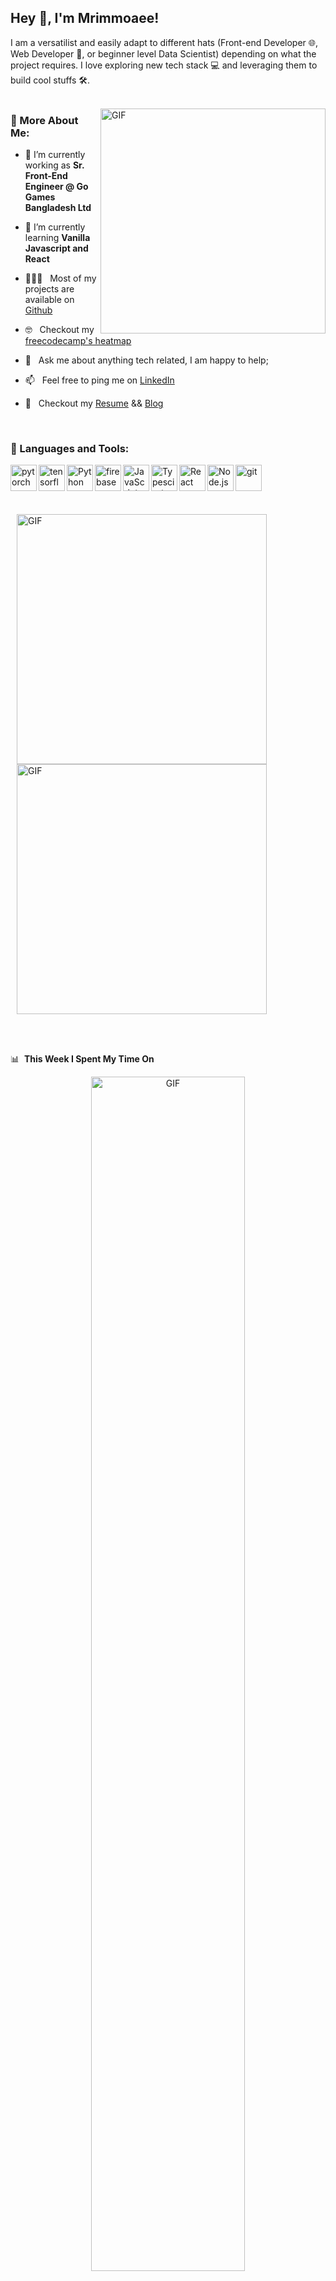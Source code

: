 ## Hey 👋, I'm Mrimmoaee!

I am a versatilist and easily adapt to different hats (Front-end Developer 🌐, Web Developer 📱, or beginner level Data Scientist) depending on what the project requires. I love exploring new tech stack 💻 and leveraging them to build cool stuffs 🛠️. 
<br/>
<br/>

<img align="right" alt="GIF" src="https://raw.githubusercontent.com/lauragift21/lauragift21/master/code.gif" width="360px"/>
  
### 🧐 More About Me:

- 🔭 I’m currently working as **Sr. Front-End Engineer @ Go Games Bangladesh Ltd**
- 🌱 I’m currently learning **Vanilla Javascript and React**
- 👨🏻‍💻 &nbsp; Most of my projects are available on [Github](https://github.com/mrimmoaee?tab=repositories)
- 🤓 &nbsp; Checkout my [freecodecamp's heatmap](https://www.freecodecamp.org/mrimmoaee)
- 💬 &nbsp; Ask me about anything tech related, I am happy to help;
- 📫 &nbsp; Feel free to ping me on [LinkedIn](https://www.linkedin.com/in/mrimmoaee-shamee/)
- 📝 &nbsp; Checkout my [Resume](https://drive.google.com/file/d/1Mi4nU4516eOZ_8ttbwTae7s4g4OYeQxT/view?usp=sharing) && [Blog](https://medium.com/@mrimmoaee)


  <!-- 📫 How to reach me:
  **[Twitter](), [Instagram](https://www.linkedin.com/in/mrimmoaee-shamee/)** -->

<br>

### 🔨 Languages and Tools:
<a href="https://pytorch.org/" target="_blank"> <img align="left" src="https://raw.githubusercontent.com/rahul-jha98/github_readme_icons/main/language_and_tools/square/pytorch/pytorch.svg" alt="pytorch" height="42px"/> </a> 
<a href="https://www.tensorflow.org" target="_blank"> <img align="left" src="https://raw.githubusercontent.com/rahul-jha98/github_readme_icons/main/language_and_tools/square/tensorflow/tensorflow.svg" alt="tensorflow" height="42px"/> </a> 
<a href="https://www.python.org" target="_blank"><img align="left" alt="Python" height ="42px" src="https://raw.githubusercontent.com/rahul-jha98/github_readme_icons/main/language_and_tools/square/python/python.svg"></a>
<a href="https://firebase.google.com/" target="_blank"> <img align="left" src="https://raw.githubusercontent.com/rahul-jha98/github_readme_icons/main/language_and_tools/square/firebase/firebase.svg" alt="firebase" height ="42px"/> </a>
<a href="https://developer.mozilla.org/en-US/docs/Web/JavaScript" target="_blank"> <img align="left" alt="JavaScript" height ="42px"  src="https://raw.githubusercontent.com/rahul-jha98/github_readme_icons/main/language_and_tools/square/javascript/javascript.svg"> </a>
<a href="https://www.typescriptlang.org/" target="_blank"><img align="left" alt="Typescirpt" height ="42px" src="https://raw.githubusercontent.com/rahul-jha98/github_readme_icons/main/language_and_tools/square/typescript/typescript.svg"></a>
<a href="https://reactjs.org/" target="_blank"> <img align="left" alt="React" height ="42px" src="https://raw.githubusercontent.com/rahul-jha98/github_readme_icons/main/language_and_tools/square/react/react.svg"></a>
<a href="https://nodejs.org" target="_blank"><img align="left" alt="Node.js" height ="42px" src="https://raw.githubusercontent.com/rahul-jha98/github_readme_icons/main/language_and_tools/square/node/node.svg"></a>
<a href="https://git-scm.com/" target="_blank"> <img src="https://raw.githubusercontent.com/rahul-jha98/github_readme_icons/main/language_and_tools/square/git-scm/git-scm.svg" align="left" alt="git" height='42px'/> </a>

<br>
<br>

&nbsp;<div style="margin: 10px;">
  <img src="https://github-readme-stats.vercel.app/api?username=mrimmoaee&show_icons=true&hide_border=true&theme=dark" alt="GIF" width="400px" align="left">
  <img src="https://leetcard.jacoblin.cool/mrimmoaeeahmed?font=patrick_hand" alt="GIF" width="400px"  align="center">
</div>

<br>
<br>


📊 &nbsp;**This Week I Spent My Time On**
<br>
<div style="text-align:center;">
   <img src="https://wakatime.com/share/@mrimmoaee/a95d80ff-83ef-483d-8625-ed3194dcb7f9.svg" alt="GIF" style="width:70%">
</div>






  



